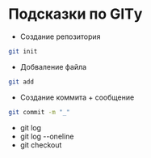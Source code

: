 # Подсказки по GITу

* Создание репозитория 
```sh 
git init
```
* Добваление файла
```sh
git add
```
* Создание коммита + сообщение
```sh
git commit -m "_"
```
* git log
* git log --oneline
* git checkout